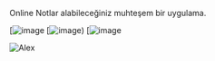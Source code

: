 Online Notlar alabileceğiniz muhteşem bir uygulama.

[![image](https://hizliresim.com/b6Oazj)
[![image](https://i.hizliresim.com/5yA35d.png))
[![image](https://i.hizliresim.com/0zPaML.png)

![Alex](https://encrypted-tbn1.gstatic.com/images?q=tbn:ANd9GcQm_5f3CAKzVEgNO6PVvm3zTRI4eLrqh4gw0iRwx496wllsCWRVtw)
